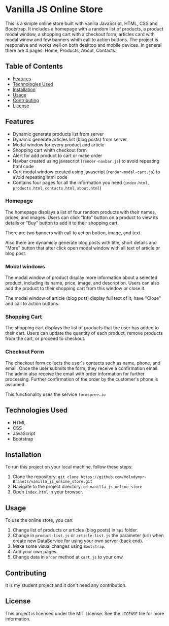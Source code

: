 # Vanilla JS Online Store

This is a simple online store built with vanilla JavaScript, HTML, CSS and Bootstrap. It includes a homepage with a random list of products, a product modal window, a shopping cart with a checkout form, articles card with modal winow and few banners whith call to action buttons. The project is responsive and works well on both desktop and mobile devices. In general there are 4 pages: Home, Products, About, Contacts.

## Table of Contents

- [Features](#features)
- [Technologies Used](#technologies-used)
- [Installation](#installation)
- [Usage](#usage)
- [Contributing](#contributing)
- [License](#license)

## Features

- Dynamic generate products list from server
- Dynamic generate articles list (blog posts) from server
- Modal window for every product and article
- Shopping cart whith checkout form
- Alert for add product to cart or make order
- Navbar created using javascript (`render-navbar.js`) to avoid repeating html code
- Cart modal window created using javascript (`render-modal-cart.js`) to avoid repeating html code
- Contains four pages for all the information you need (`index.html`, `products.html`, `contacts.html`, `about.html`)

### Homepage

The homepage displays a list of four random products with their names, prices, and images. Users can click "Info" button on a product to view its details or "Buy" button to add it to their shopping cart.

There are two banners with call to action button, image, and text.

Also there are dynamicly generate blog posts with title, short details and "More" button that after click open modal window with all text of article or blog post.

### Modal windows

The modal window of product display more information about a selected product, including its name, price, image, and description. Users can also add the product to their shopping cart from this window or close it.

The modal window of article (blog post) display full text of it, have "Close" and call to action buttons.

### Shopping Cart

The shopping cart displays the list of products that the user has added to their cart. Users can update the quantity of each product, remove products from the cart, or proceed to checkout.

### Checkout Form

The checkout form collects the user's contacts such as name, phone, and email. Once the user submits the form, they receive a confirmation email. The admin also receive the email with order information for further processing. Further confirmation of the order by the customer's phone is assumed.

This functionality uses the service `formspree.io`

## Technologies Used

- HTML
- CSS
- JavaScript
- Bootstrap

## Installation

To run this project on your local machine, follow these steps:

1. Clone the repository: `git clone https://github.com/Volodymyr-Branets/vanilla_js_online_store.git`
2. Navigate to the project directory: `cd vanilla_js_online_store`
3. Open `index.html` in your browser.

## Usage

To use the online store, you can:

1. Change list of products or articles (blog posts) in `api` folder.
2. Change in `product-list.js` or `article-list.js` the parameter (url) when create new DataService for using your own server (back end).
3. Make some visual changes using `Bootstrap`.
4. Add your own pages.
5. Change data in `order` method at `cart.js` to your onw.

## Contributing

It is my student project and it don't need any contribution.

## License

This project is licensed under the MIT License. See the `LICENSE` file for more information.
